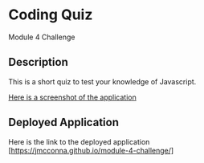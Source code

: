# Coding Quiz
Module 4 Challenge

## Description

This is a short quiz to test your knowledge of Javascript. 

[Here is a screenshot of the application](./assets/img/Screenshot%202023-03-20%20061751.png)

## Deployed Application

Here is the link to the deployed application [https://jmcconna.github.io/module-4-challenge/]


